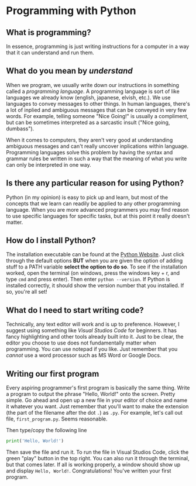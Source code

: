 # Programming with Python

## What is programming?
In essence, programming is just writing instructions for a computer in a way that it can understand and run them.

## What do you mean by _understand_
When we program, we usually write down our instructions in something called a _programming language_.
A programming language is sort of like languages we already know (english, japanese, elvish, etc.). We use languages to convey messages to other things.
In human languages, there's a lot of inplied and ambiguous messages that can be conveyed in very few words. For example, telling someone "Nice Going!" is usually
a compliment, but can be sometimes interpreted as a sarcastic insult ("Nice going, dumbass").

When it comes to computers, they aren't very good at understanding ambiguous messages and can't really uncover inplications within language. Programming languages solve
this problem by having the syntax and grammar rules be written in such a way that the meaning of what you write can only be interpreted in one way.

## Is there any particular reason for using Python?
Python (in my opinion) is easy to pick up and learn, but most of the concepts that we learn can readily be applied to any other programming language. When you are more advanced programmers
you may find reason to use specific languages for specific tasks, but at this point it really doesn't matter.

## How do I install Python?
The installation executable can be found at the [Python Website](https://www.python.org/downloads/). Just click through the default options __BUT__ when you are given the 
option of adding stuff to a PATH variable __select the option to do so__.
To see if the installation worked, open the terminal (on windows, press the windows key + r, and type `cmd` and press enter). Then enter `python --version`. If Python is
installed correctly, it should show the version number that you installed. If so, you're all set!

## What do I need to start writing code?
Technically, any text editor will work and is up to preference. However, I suggest using something like _Visual Studios Code_ for beginners. It has fancy highlighting and other tools already built into it.
Just to be clear, the editor you choose to use does not fundamentally matter when programming. You can use notepad if you like. Just remember that you _cannot_ use a word processor such as MS Word or Google Docs.

## Writing our first program
Every aspiring programmer's first program is basically the same thing. Write a program to output the phrase "Hello, World!" onto the screen. Pretty simple.
Go ahead and open up a new file in your editor of choice and name it whatever you want. Just remember that you'll want to make the extension (the part of the filename after the dot `.`) as `.py`.
For example, let's call out file, `first_program.py`. Seems reasonable.

Then type/copy the following line
```python
print('Hello, World!')
```
Then save the file and run it. To run the file in Visual Studios Code, click the green "play" button in the top right. You can also run it through the terminal, but that comes later.
If all is working properly, a window should show up and display `Hello, World!`. Congratulations! You've written your first program.